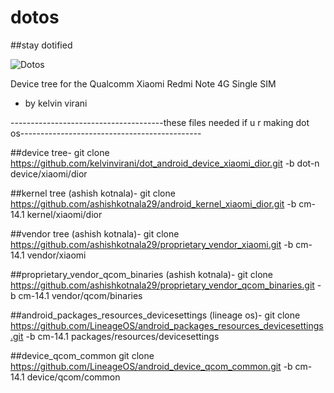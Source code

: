 # dotos
##stay dotified

![Dotos](https://dotos.github.io/images/dotos482x157.png?crc=533636129)

Device tree for the Qualcomm Xiaomi Redmi Note 4G Single SIM
- by kelvin virani 




--------------------------------------these files needed if u r making dot os---------------------------------------------

 
 
##device tree-
git clone https://github.com/kelvinvirani/dot_android_device_xiaomi_dior.git -b dot-n device/xiaomi/dior


##kernel tree (ashish kotnala)-
git clone https://github.com/ashishkotnala29/android_kernel_xiaomi_dior.git -b cm-14.1 kernel/xiaomi/dior


##vendor tree (ashish kotnala)-
git clone https://github.com/ashishkotnala29/proprietary_vendor_xiaomi.git -b cm-14.1 vendor/xiaomi

##proprietary_vendor_qcom_binaries (ashish kotnala)-
git clone https://github.com/ashishkotnala29/proprietary_vendor_qcom_binaries.git -b cm-14.1 vendor/qcom/binaries


##android_packages_resources_devicesettings  (lineage os)-
git clone https://github.com/LineageOS/android_packages_resources_devicesettings.git -b cm-14.1 packages/resources/devicesettings


##device_qcom_common
git clone https://github.com/LineageOS/android_device_qcom_common.git -b cm-14.1 device/qcom/common

